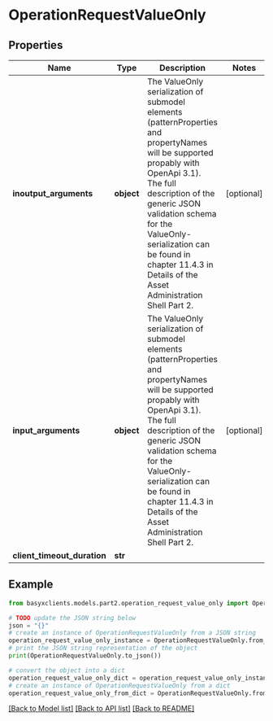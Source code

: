 # OperationRequestValueOnly


## Properties

Name | Type | Description | Notes
------------ | ------------- | ------------- | -------------
**inoutput_arguments** | **object** | The ValueOnly serialization of submodel elements (patternProperties and propertyNames will be supported propably with OpenApi 3.1). The full description of the generic JSON validation schema for the ValueOnly-serialization can be found in chapter 11.4.3 in Details of the Asset Administration Shell Part 2.  | [optional] 
**input_arguments** | **object** | The ValueOnly serialization of submodel elements (patternProperties and propertyNames will be supported propably with OpenApi 3.1). The full description of the generic JSON validation schema for the ValueOnly-serialization can be found in chapter 11.4.3 in Details of the Asset Administration Shell Part 2.  | [optional] 
**client_timeout_duration** | **str** |  | 

## Example

```python
from basyxclients.models.part2.operation_request_value_only import OperationRequestValueOnly

# TODO update the JSON string below
json = "{}"
# create an instance of OperationRequestValueOnly from a JSON string
operation_request_value_only_instance = OperationRequestValueOnly.from_json(json)
# print the JSON string representation of the object
print(OperationRequestValueOnly.to_json())

# convert the object into a dict
operation_request_value_only_dict = operation_request_value_only_instance.to_dict()
# create an instance of OperationRequestValueOnly from a dict
operation_request_value_only_from_dict = OperationRequestValueOnly.from_dict(operation_request_value_only_dict)
```
[[Back to Model list]](../README.md#documentation-for-models) [[Back to API list]](../README.md#documentation-for-api-endpoints) [[Back to README]](../README.md)


